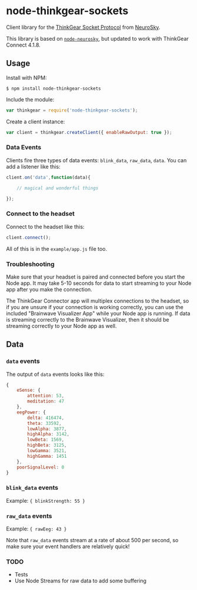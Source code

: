 # node-thinkgear-sockets

Client library for the [ThinkGear Socket Protocol](http://developer.neurosky.com/docs/lib/exe/fetch.php?media=app_notes:thinkgear_socket_protocol.pdf) from [NeuroSky](http://neurosky.com/).

This library is based on [`node-neurosky`](https://github.com/dluxemburg/node-neurosky), but updated to work with
ThinkGear Connect 4.1.8.

## Usage

Install with NPM:

```
$ npm install node-thinkgear-sockets
```


Include the module:

```javascript
var thinkgear = require('node-thinkgear-sockets');
```

Create a client instance:

```javascript
var client = thinkgear.createClient({ enableRawOutput: true });
```

### Data Events

Clients fire three types of data events: `blink_data`, `raw_data`, `data`. You can add a listener like this:

```javascript
client.on('data',function(data){

	// magical and wonderful things

});
```

### Connect to the headset

Connect to the headset like this:

```javascript
client.connect();
```

All of this is in the `example/app.js` file too.

### Troubleshooting
Make sure that your headset is paired and connected before you start the Node app. It may take 5-10 seconds for data to
start streaming to your Node app after you make the connection.

The ThinkGear Connector app will multiplex connections to the headset, so if you are unsure if your connection is
working correctly, you can use the included "Brainwave Visualizer App" while your Node app is running. If data is
streaming correctly to the Brainwave Visualizer, then it should be streaming correctly to your Node app as well.


## Data

### `data` events

The output of `data` events looks like this:

```javascript
{
	eSense: {
		attention: 53,
		meditation: 47
	},
	eegPower: {
		delta: 416474,
		theta: 33592,
		lowAlpha: 3877,
		highAlpha: 3142,
		lowBeta: 1569,
		highBeta: 3125,
		lowGamma: 3521,
		highGamma: 1451
	},
	poorSignalLevel: 0
}
```

### `blink_data` events

Example: `{ blinkStrength: 55 }`

### `raw_data` events

Example: `{ rawEeg: 43 }`

Note that `raw_data` events stream at a rate of about 500 per second, so make sure your event handlers are relatively
quick!

### TODO

- Tests
- Use Node Streams for raw data to add some buffering

